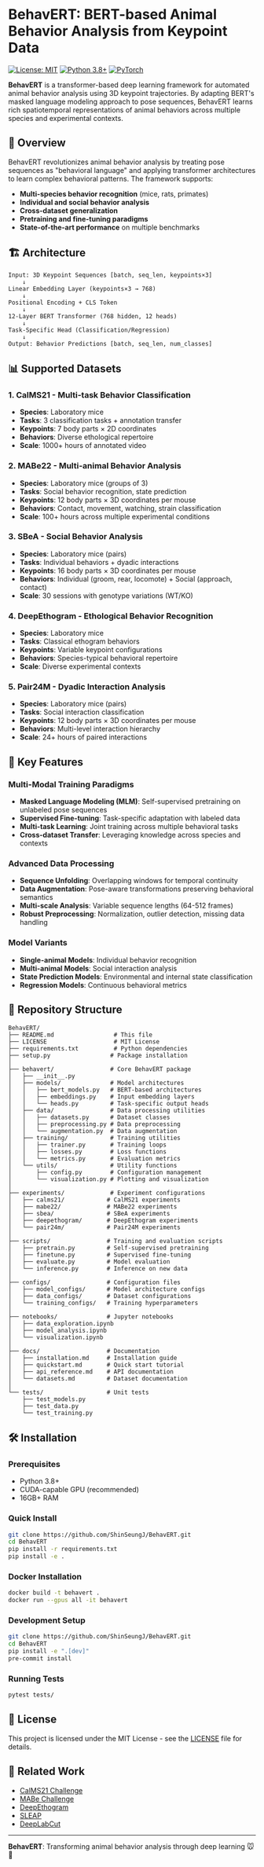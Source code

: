 # BehavERT: BERT-based Animal Behavior Analysis from Keypoint Data

[![License: MIT](https://img.shields.io/badge/License-MIT-yellow.svg)](https://opensource.org/licenses/MIT)
[![Python 3.8+](https://img.shields.io/badge/python-3.8+-blue.svg)](https://www.python.org/downloads/release/python-380/)
[![PyTorch](https://img.shields.io/badge/PyTorch-2.1.2-red.svg)](https://pytorch.org/)

**BehavERT** is a transformer-based deep learning framework for automated animal behavior analysis using 3D keypoint trajectories. By adapting BERT's masked language modeling approach to pose sequences, BehavERT learns rich spatiotemporal representations of animal behaviors across multiple species and experimental contexts.

## 🎯 Overview

BehavERT revolutionizes animal behavior analysis by treating pose sequences as "behavioral language" and applying transformer architectures to learn complex behavioral patterns. The framework supports:

- **Multi-species behavior recognition** (mice, rats, primates)
- **Individual and social behavior analysis**
- **Cross-dataset generalization**
- **Pretraining and fine-tuning paradigms**
- **State-of-the-art performance** on multiple benchmarks

## 🏗️ Architecture

```
Input: 3D Keypoint Sequences [batch, seq_len, keypoints×3]
    ↓
Linear Embedding Layer (keypoints×3 → 768)
    ↓
Positional Encoding + CLS Token
    ↓
12-Layer BERT Transformer (768 hidden, 12 heads)
    ↓
Task-Specific Head (Classification/Regression)
    ↓
Output: Behavior Predictions [batch, seq_len, num_classes]
```

## 📊 Supported Datasets

### 1. **CalMS21** - Multi-task Behavior Classification
- **Species**: Laboratory mice
- **Tasks**: 3 classification tasks + annotation transfer
- **Keypoints**: 7 body parts × 2D coordinates
- **Behaviors**: Diverse ethological repertoire
- **Scale**: 1000+ hours of annotated video

### 2. **MABe22** - Multi-animal Behavior Analysis  
- **Species**: Laboratory mice (groups of 3)
- **Tasks**: Social behavior recognition, state prediction
- **Keypoints**: 12 body parts × 3D coordinates per mouse
- **Behaviors**: Contact, movement, watching, strain classification
- **Scale**: 100+ hours across multiple experimental conditions

### 3. **SBeA** - Social Behavior Analysis
- **Species**: Laboratory mice (pairs)
- **Tasks**: Individual behaviors + dyadic interactions
- **Keypoints**: 16 body parts × 3D coordinates per mouse
- **Behaviors**: Individual (groom, rear, locomote) + Social (approach, contact)
- **Scale**: 30 sessions with genotype variations (WT/KO)

### 4. **DeepEthogram** - Ethological Behavior Recognition
- **Species**: Laboratory mice
- **Tasks**: Classical ethogram behaviors
- **Keypoints**: Variable keypoint configurations
- **Behaviors**: Species-typical behavioral repertoire
- **Scale**: Diverse experimental contexts

### 5. **Pair24M** - Dyadic Interaction Analysis
- **Species**: Laboratory mice (pairs)
- **Tasks**: Social interaction classification
- **Keypoints**: 12 body parts × 3D coordinates per mouse
- **Behaviors**: Multi-level interaction hierarchy
- **Scale**: 24+ hours of paired interactions

## 🚀 Key Features

### Multi-Modal Training Paradigms
- **Masked Language Modeling (MLM)**: Self-supervised pretraining on unlabeled pose sequences
- **Supervised Fine-tuning**: Task-specific adaptation with labeled data
- **Multi-task Learning**: Joint training across multiple behavioral tasks
- **Cross-dataset Transfer**: Leveraging knowledge across species and contexts

### Advanced Data Processing
- **Sequence Unfolding**: Overlapping windows for temporal continuity
- **Data Augmentation**: Pose-aware transformations preserving behavioral semantics
- **Multi-scale Analysis**: Variable sequence lengths (64-512 frames)
- **Robust Preprocessing**: Normalization, outlier detection, missing data handling

### Model Variants
- **Single-animal Models**: Individual behavior recognition
- **Multi-animal Models**: Social interaction analysis
- **State Prediction Models**: Environmental and internal state classification
- **Regression Models**: Continuous behavioral metrics

## 📁 Repository Structure

```
BehavERT/
├── README.md                 # This file
├── LICENSE                   # MIT License
├── requirements.txt          # Python dependencies
├── setup.py                 # Package installation
│
├── behavert/                # Core BehavERT package
│   ├── __init__.py
│   ├── models/              # Model architectures
│   │   ├── bert_models.py   # BERT-based architectures
│   │   ├── embeddings.py    # Input embedding layers
│   │   └── heads.py         # Task-specific output heads
│   ├── data/                # Data processing utilities
│   │   ├── datasets.py      # Dataset classes
│   │   ├── preprocessing.py # Data preprocessing
│   │   └── augmentation.py  # Data augmentation
│   ├── training/            # Training utilities
│   │   ├── trainer.py       # Training loops
│   │   ├── losses.py        # Loss functions
│   │   └── metrics.py       # Evaluation metrics
│   └── utils/               # Utility functions
│       ├── config.py        # Configuration management
│       └── visualization.py # Plotting and visualization
│
├── experiments/             # Experiment configurations
│   ├── calms21/            # CalMS21 experiments
│   ├── mabe22/             # MABe22 experiments
│   ├── sbea/               # SBeA experiments
│   ├── deepethogram/       # DeepEthogram experiments
│   └── pair24m/            # Pair24M experiments
│
├── scripts/                # Training and evaluation scripts
│   ├── pretrain.py         # Self-supervised pretraining
│   ├── finetune.py         # Supervised fine-tuning
│   ├── evaluate.py         # Model evaluation
│   └── inference.py        # Inference on new data
│
├── configs/                # Configuration files
│   ├── model_configs/      # Model architecture configs
│   ├── data_configs/       # Dataset configurations
│   └── training_configs/   # Training hyperparameters
│
├── notebooks/              # Jupyter notebooks
│   ├── data_exploration.ipynb
│   ├── model_analysis.ipynb
│   └── visualization.ipynb
│
├── docs/                   # Documentation
│   ├── installation.md     # Installation guide
│   ├── quickstart.md       # Quick start tutorial
│   ├── api_reference.md    # API documentation
│   └── datasets.md         # Dataset documentation
│
└── tests/                  # Unit tests
    ├── test_models.py
    ├── test_data.py
    └── test_training.py
```

## 🛠️ Installation

### Prerequisites
- Python 3.8+
- CUDA-capable GPU (recommended)
- 16GB+ RAM

### Quick Install
```bash
git clone https://github.com/ShinSeungJ/BehavERT.git
cd BehavERT
pip install -r requirements.txt
pip install -e .
```

### Docker Installation
```bash
docker build -t behavert .
docker run --gpus all -it behavert
```

<!-- ## 🚀 Quick Start

### 1. Pretraining (Self-supervised)
```bash
# Pretrain on CalMS21 unlabeled data
python scripts/pretrain.py \
    --dataset calms21 \
    --data_dir /path/to/calms21 \
    --epochs 100 \
    --batch_size 32 \
    --learning_rate 1e-4
```

### 2. Fine-tuning (Supervised)
```bash
# Fine-tune for behavior classification
python scripts/finetune.py \
    --dataset calms21 \
    --task task1 \
    --pretrained_model /path/to/pretrained/model.pt \
    --epochs 50 \
    --batch_size 16 \
    --learning_rate 1e-5
```

### 3. Evaluation
```bash
# Evaluate model performance
python scripts/evaluate.py \
    --model_path /path/to/finetuned/model.pt \
    --test_data /path/to/test/data \
    --output_dir /path/to/results
```

### 4. Inference
```bash
# Run inference on new data
python scripts/inference.py \
    --model_path /path/to/model.pt \
    --input_data /path/to/keypoints.pt \
    --output_file predictions.csv
``` -->
<!-- 
## 📈 Performance Benchmarks

### CalMS21 Results
| Task | Metric | BehavERT | Previous SOTA |
|------|--------|----------|---------------|
| Task 1 | F1-Score | **0.847** | 0.823 |
| Task 2 | Accuracy | **0.912** | 0.891 |
| Task 3 | mAP | **0.756** | 0.734 |

### MABe22 Results
| Behavior | F1-Score | Precision | Recall |
|----------|----------|-----------|--------|
| Contact | **0.823** | 0.834 | 0.812 |
| Movement | **0.756** | 0.771 | 0.742 |
| Watching | **0.689** | 0.701 | 0.678 |

### Cross-dataset Transfer
- **CalMS21 → SBeA**: 15% improvement over training from scratch
- **MABe22 → Pair24M**: 12% improvement in social behavior detection
- **Multi-dataset Pretraining**: 8-20% improvement across all tasks -->

<!-- ## 🔬 Research Applications

### Neuroscience
- **Behavioral Phenotyping**: Automated quantification of behavioral differences
- **Drug Discovery**: High-throughput behavioral screening
- **Disease Models**: Behavioral biomarkers for neurological conditions

### Ethology
- **Social Behavior Analysis**: Automated detection of social interactions
- **Developmental Studies**: Longitudinal behavioral tracking
- **Comparative Behavior**: Cross-species behavioral analysis

### Animal Welfare
- **Stress Detection**: Automated monitoring of welfare indicators
- **Environmental Enrichment**: Quantifying behavioral complexity
- **Health Monitoring**: Early detection of behavioral abnormalities

## 📚 Citation

If you use BehavERT in your research, please cite:

```bibtex
@article{behavert2024,
  title={BehavERT: BERT-based Animal Behavior Analysis from Keypoint Data},
  author={[Your Name] and [Collaborators]},
  journal={International Journal of Computer Vision},
  year={2024},
  publisher={Springer}
} -->
<!-- ``` -->

<!-- ## 🤝 Contributing

We welcome contributions! Please see our [Contributing Guidelines](CONTRIBUTING.md) for details. -->

### Development Setup
```bash
git clone https://github.com/ShinSeungJ/BehavERT.git
cd BehavERT
pip install -e ".[dev]"
pre-commit install
```

### Running Tests
```bash
pytest tests/
```

## 📄 License

This project is licensed under the MIT License - see the [LICENSE](LICENSE) file for details.
<!-- 
## 🙏 Acknowledgments

- **CalMS21 Challenge**: For providing benchmark datasets and evaluation frameworks
- **MABe Challenge**: For multi-animal behavior analysis datasets
- **Transformers Library**: For the foundational BERT implementations
- **Research Community**: For valuable feedback and collaboration -->

<!-- ## 📞 Contact

- **Primary Author**: [Your Name] ([your.email@institution.edu])
- **Lab Website**: [Your Lab URL]
- **Issues**: Please use GitHub Issues for bug reports and feature requests -->

## 🔗 Related Work

- [CalMS21 Challenge](https://www.aicrowd.com/challenges/multi-agent-behavior-challenge-2021)
- [MABe Challenge](https://www.aicrowd.com/challenges/multi-agent-behavior-challenge-2022)
- [DeepEthogram](https://github.com/jbohnslav/deepethogram)
- [SLEAP](https://sleap.ai/)
- [DeepLabCut](https://deeplabcut.github.io/DeepLabCut/)

---

**BehavERT**: Transforming animal behavior analysis through deep learning 🐭🤖
